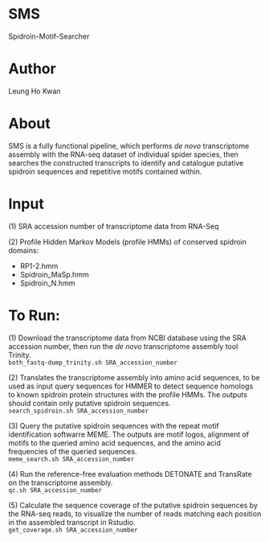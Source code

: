 # SMS
Spidroin-Motif-Searcher
# Author
Leung Ho Kwan

# About
SMS is a fully functional pipeline, which performs *de novo* transcriptome assembly with the RNA-seq dataset of individual spider species, then searches the constructed transcripts to identify and catalogue putative spidroin sequences and repetitive motifs contained within.

# Input
(1) SRA accession number of transcriptome data from RNA-Seq  
  
(2) Profile Hidden Markov Models (profile HMMs) of conserved spidroin domains:   
* RP1-2.hmm  
* Spidroin_MaSp.hmm  
* Spidroin_N.hmm  

# To Run:

(1) Download the transcriptome data from NCBI database using the SRA accession number, then run the *de novo* transcriptome assembly tool Trinity.  
`both_fastq-dump_trinity.sh SRA_accession_number`

(2) Translates the transcriptome assembly into amino acid sequences, to be used as input query sequences for HMMER to detect sequence homologs 
to known spidroin protein structures with the profile HMMs. The outputs should contain only putative spidroin sequences.  
`search_spidroin.sh SRA_accession_number`
  
(3) Query the putative spidroin sequences with the repeat motif identification softwarre MEME.
The outputs are motif logos, alignment of motifs to the queried amino acid sequences, and the amino acid frequencies of the queried sequences.  
`meme_search.sh SRA_accession_number`

(4) Run the reference-free evaluation methods DETONATE and TransRate on the transcriptome assembly.  
`qc.sh SRA_accession_number`
  
(5) Calculate the sequence coverage of the putative spidroin sequences by the RNA-seq reads, 
to visualize the number of reads matching each position in the assembled transcript in Rstudio.  
`get_coverage.sh SRA_accession_number`
